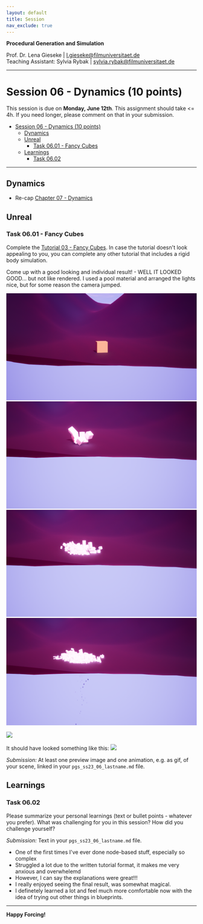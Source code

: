 ```yaml
---
layout: default
title: Session
nav_exclude: true
---
```


**Procedural Generation and Simulation**  


Prof. Dr. Lena Gieseke \| l.gieseke@filmuniversitaet.de  
Teaching Assistant: Sylvia Rybak \| sylvia.rybak@filmuniversitaet.de

---

# Session 06 - Dynamics (10 points)

This session is due on **Monday, June 12th**. This assignment should take <= 4h. If you need longer, please comment on that in your submission.

* [Session 06 - Dynamics (10 points)](#session-06---dynamics-10-points)
    * [Dynamics](#dynamics)
    * [Unreal](#unreal)
        * [Task 06.01 - Fancy Cubes](#task-0601---fancy-cubes)
    * [Learnings](#learnings)
        * [Task 06.02](#task-0602)


---

## Dynamics

* Re-cap [Chapter 07 - Dynamics](../../02_scripts/pgs_ss23_07_dynamics_script.md)


## Unreal

### Task 06.01 - Fancy Cubes


Complete the [Tutorial 03 - Fancy Cubes](pgs_tutorial_03_dynamics/pgs_tutorial_03_dynamics.md). In case the tutorial doesn't look appealing to you, you can complete any other tutorial that includes a rigid body simulation. 
  
Come up with a good looking and individual result! - WELL IT LOOKED GOOD... but not like rendered. 
I used a pool material and arranged the lights nice, but for some reason the camera jumped.

![](img/CUBEDYNAMIC.0019.png)
![](img/CUBEDYNAMIC.0051.png)
![](img/CUBEDYNAMIC.0141.png)
![](img/CUBEDYNAMIC.0178.png)

![](img/pgs_06.gif)

It should have looked something like this: 
![](img/066.PNG)

*Submission:* At least one preview image and one animation, e.g. as gif, of your scene, linked in your `pgs_ss23_06_lastname.md` file.


## Learnings

### Task 06.02

Please summarize your personal learnings (text or bullet points - whatever you prefer). What was challenging for you in this session? How did you challenge yourself?

*Submission:* Text in your `pgs_ss23_06_lastname.md` file.

- One of the first times I've ever done node-based stuff, especially so complex
- Struggled a lot due to the written tutorial format, it makes me very anxious and overwhelemd
- However, I can say the explanations were great!!!
- I really enjoyed seeing the final result, was somewhat magical.
- I definetely learned a lot and feel much more comfortable now with the idea of trying out other things in blueprints.  
---

**Happy Forcing!**
